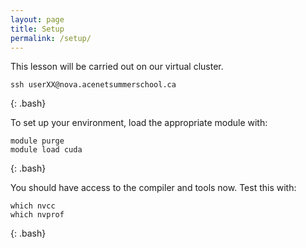 ```yaml
---
layout: page
title: Setup
permalink: /setup/
---
```


This lesson will be carried out on our virtual cluster.

~~~
ssh userXX@nova.acenetsummerschool.ca
~~~
{: .bash}

To set up your environment, load the appropriate module with:

~~~
module purge
module load cuda
~~~
{: .bash}

You should have access to the compiler and tools now. Test this with:

~~~
which nvcc
which nvprof
~~~
{: .bash}

